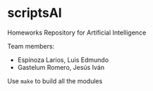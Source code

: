 # scriptsAI
Homeworks Repository for Artificial Intelligence

Team members:
- Espinoza Larios, Luis Edmundo
- Gastelum Romero, Jesús Iván

Use `make` to build all the modules
